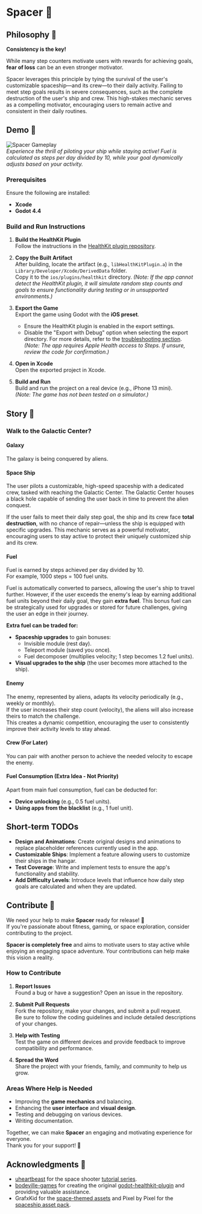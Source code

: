 # Spacer 🚀

## Philosophy 🤔

**Consistency is the key!**

While many step counters motivate users with rewards for achieving goals, **fear of loss** can be an even stronger motivator.  

Spacer leverages this principle by tying the survival of the user's customizable spaceship—and its crew—to their daily activity. Failing to meet step goals results in severe consequences, such as the complete destruction of the user's ship and crew. This high-stakes mechanic serves as a compelling motivator, encouraging users to remain active and consistent in their daily routines.


## Demo 🎥

![Spacer Gameplay](./docs/spacer.gif)  
*Experience the thrill of piloting your ship while staying active! Fuel is calculated as steps per day divided by 10, while your goal dynamically adjusts based on your activity.*

### Prerequisites

Ensure the following are installed:
- **Xcode**
- **Godot 4.4**

### Build and Run Instructions

1. **Build the HealthKit Plugin**  
   Follow the instructions in the [HealthKit plugin repository](https://github.com/slowestmonkey/godot-healthkit-plugin).

2. **Copy the Built Artifact**  
   After building, locate the artifact (e.g., `libHealthKitPlugin.a`) in the `Library/Developer/Xcode/DerivedData` folder.  
   Copy it to the `ios/plugins/healthkit` directory.
   *(Note: If the app cannot detect the HealthKit plugin, it will simulate random step counts and goals to ensure functionality during testing or in unsupported environments.)*

3. **Export the Game**  
   Export the game using Godot with the **iOS preset**.  
   - Ensure the HealthKit plugin is enabled in the export settings.  
   - Disable the "Export with Debug" option when selecting the export directory. For more details, refer to the [troubleshooting section](https://github.com/slowestmonkey/godot-healthkit-plugin?tab=readme-ov-file#troubleshooting).  
   *(Note: The app requires Apple Health access to Steps. If unsure, review the code for confirmation.)*

4. **Open in Xcode**  
   Open the exported project in Xcode.

5. **Build and Run**  
   Build and run the project on a real device (e.g., iPhone 13 mini).  
   *(Note: The game has not been tested on a simulator.)*

## Story 📖

### Walk to the Galactic Center? 

#### Galaxy

The galaxy is being conquered by aliens.

#### Space Ship

The user pilots a customizable, high-speed spaceship with a dedicated crew, tasked with reaching the Galactic Center. The Galactic Center houses a black hole capable of sending the user back in time to prevent the alien conquest.  

If the user fails to meet their daily step goal, the ship and its crew face **total destruction**, with no chance of repair—unless the ship is equipped with specific upgrades. This mechanic serves as a powerful motivator, encouraging users to stay active to protect their uniquely customized ship and its crew.

#### Fuel

Fuel is earned by steps achieved per day divided by 10.  
For example, 1000 steps = 100 fuel units.  

Fuel is automatically converted to parsecs, allowing the user's ship to travel further. However, if the user exceeds the enemy's leap by earning additional fuel units beyond their daily goal, they gain **extra fuel**. This bonus fuel can be strategically used for upgrades or stored for future challenges, giving the user an edge in their journey.

**Extra fuel can be traded for:**
- **Spaceship upgrades** to gain bonuses:
  - Invisible module (rest day).
  - Teleport module (saved you once).
  - Fuel decomposer (multiplies velocity; 1 step becomes 1.2 fuel units).
- **Visual upgrades to the ship** (the user becomes more attached to the ship).

#### Enemy

The enemy, represented by aliens, adapts its velocity periodically (e.g., weekly or monthly).  
If the user increases their step count (velocity), the aliens will also increase theirs to match the challenge.  
This creates a dynamic competition, encouraging the user to consistently improve their activity levels to stay ahead.

#### Crew (For Later)

You can pair with another person to achieve the needed velocity to escape the enemy.

#### Fuel Consumption (Extra Idea - Not Priority)

Apart from main fuel consumption, fuel can be deducted for:
- **Device unlocking** (e.g., 0.5 fuel units).
- **Using apps from the blacklist** (e.g., 1 fuel unit).

## Short-term TODOs

- **Design and Animations**: Create original designs and animations to replace placeholder references currently used in the app.
- **Customizable Ships**: Implement a feature allowing users to customize their ships in the hangar.
- **Test Coverage**: Write and implement tests to ensure the app's functionality and stability.
- **Add Difficulty Levels**: Introduce levels that influence how daily step goals are calculated and when they are updated.

## Contribute 🙌
We need your help to make **Spacer** ready for release! 🚀  
If you're passionate about fitness, gaming, or space exploration, consider contributing to the project.  

**Spacer is completely free** and aims to motivate users to stay active while enjoying an engaging space adventure. Your contributions can help make this vision a reality.  

### How to Contribute

1. **Report Issues**  
   Found a bug or have a suggestion? Open an issue in the repository.

2. **Submit Pull Requests**  
   Fork the repository, make your changes, and submit a pull request.  
   Be sure to follow the coding guidelines and include detailed descriptions of your changes.

3. **Help with Testing**  
   Test the game on different devices and provide feedback to improve compatibility and performance.

4. **Spread the Word**  
   Share the project with your friends, family, and community to help us grow.

### Areas Where Help is Needed

- Improving the **game mechanics** and balancing.
- Enhancing the **user interface** and **visual design**.
- Testing and debugging on various devices.
- Writing documentation.

Together, we can make **Spacer** an engaging and motivating experience for everyone.  
Thank you for your support! 🙇

## Acknowledgments 🙇

- [uheartbeast](https://github.com/uheartbeast) for the space shooter [tutorial series](https://www.youtube.com/watch?v=zUeLesdL7lE&list=PL9FzW-m48fn09w6j8NowI_pSBVcsb3V78).
- [bodeville-games](https://github.com/bodeville-games) for creating the original [godot-healthkit-plugin](https://github.com/bodeville-games/godot-healthkit-plugin) and providing valuable assistance.
- GrafxKid for the [space-themed assets](https://opengameart.org/content/arcade-space-shooter-game-assets) and Pixel by Pixel for the [spaceship asset pack](https://pixel-by-pixel.itch.io/alcwilliam-space-ship-pack).
